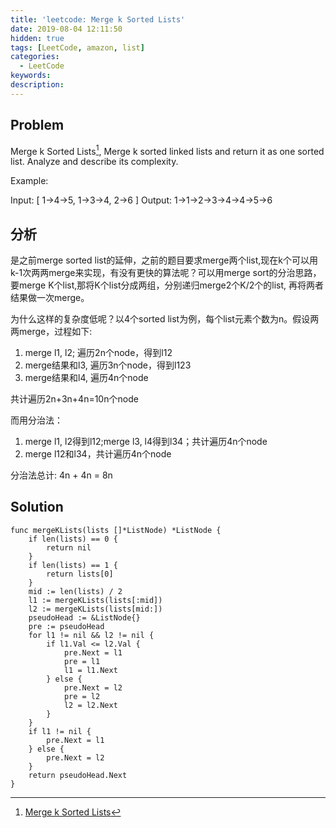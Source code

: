 ```yaml
---
title: 'leetcode: Merge k Sorted Lists'
date: 2019-08-04 12:11:50
hidden: true
tags: [LeetCode, amazon, list]
categories:
  - LeetCode
keywords:
description:
---
```


## Problem

Merge k Sorted Lists[^1], Merge k sorted linked lists and return it as one sorted list. Analyze and describe its complexity.

Example:

Input:
[
  1->4->5,
  1->3->4,
  2->6
]
Output: 1->1->2->3->4->4->5->6

## 分析

是之前merge sorted list的延伸，之前的题目要求merge两个list,现在k个可以用k-1次两两merge来实现，有没有更快的算法呢？可以用merge sort的分治思路，要merge K个list,那将K个list分成两组，分别递归merge2个K/2个的list, 再将两者结果做一次merge。

为什么这样的复杂度低呢？以4个sorted list为例，每个list元素个数为n。假设两两merge，过程如下:

1. merge l1, l2; 遍历2n个node，得到l12
2. merge结果和l3, 遍历3n个node，得到l123
3. merge结果和l4, 遍历4n个node

共计遍历2n+3n+4n=10n个node

而用分治法：

1. merge l1, l2得到l12;merge l3, l4得到l34；共计遍历4n个node
2. merge l12和l34，共计遍历4n个node

分治法总计: 4n + 4n = 8n

## Solution

```golang
func mergeKLists(lists []*ListNode) *ListNode {
    if len(lists) == 0 {
        return nil
    }
    if len(lists) == 1 {
        return lists[0]
    }
    mid := len(lists) / 2
    l1 := mergeKLists(lists[:mid])
    l2 := mergeKLists(lists[mid:])
    pseudoHead := &ListNode{}
    pre := pseudoHead
    for l1 != nil && l2 != nil {
        if l1.Val <= l2.Val {
            pre.Next = l1
            pre = l1
            l1 = l1.Next
        } else {
            pre.Next = l2
            pre = l2
            l2 = l2.Next
        }
    }
    if l1 != nil {
        pre.Next = l1
    } else {
        pre.Next = l2
    }
    return pseudoHead.Next
}
```

[^1]: [Merge k Sorted Lists](https://leetcode.com/problems/merge-k-sorted-lists/)